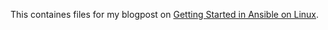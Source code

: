 This containes files for my blogpost on [Getting Started in Ansible on Linux](https://medium.com/@arnuldondata/getting-started-with-ansible-on-linux-6a3c8ffacb85).

